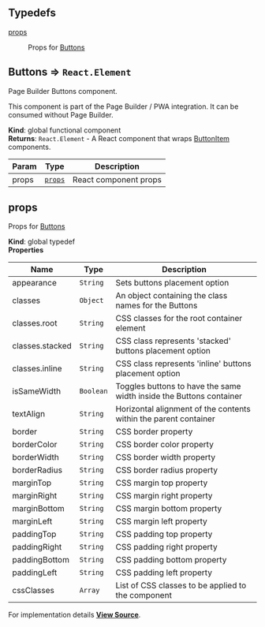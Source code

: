 ## Typedefs

<dl>
<dt><a href="#props">props</a></dt>
<dd><p>Props for <a href="#Buttons">Buttons</a></p>
</dd>
</dl>

<a name="Buttons"></a>

## Buttons ⇒ `React.Element`

Page Builder Buttons component.

This component is part of the Page Builder / PWA integration. It can be consumed without Page Builder.

**Kind**: global functional component  
**Returns**: `React.Element` - A React component that wraps [ButtonItem](ButtonItem) components.

| Param | Type              | Description           |
| ----- | ----------------- | --------------------- |
| props | [`props`](#props) | React component props |

<a name="props"></a>

## props

Props for [Buttons](#Buttons)

**Kind**: global typedef  
**Properties**

| Name            | Type      | Description                                                         |
| --------------- | --------- | ------------------------------------------------------------------- |
| appearance      | `String`  | Sets buttons placement option                                       |
| classes         | `Object`  | An object containing the class names for the Buttons                |
| classes.root    | `String`  | CSS classes for the root container element                          |
| classes.stacked | `String`  | CSS class represents 'stacked' buttons placement option             |
| classes.inline  | `String`  | CSS class represents 'inline' buttons placement option              |
| isSameWidth     | `Boolean` | Toggles buttons to have the same width inside the Buttons container |
| textAlign       | `String`  | Horizontal alignment of the contents within the parent container    |
| border          | `String`  | CSS border property                                                 |
| borderColor     | `String`  | CSS border color property                                           |
| borderWidth     | `String`  | CSS border width property                                           |
| borderRadius    | `String`  | CSS border radius property                                          |
| marginTop       | `String`  | CSS margin top property                                             |
| marginRight     | `String`  | CSS margin right property                                           |
| marginBottom    | `String`  | CSS margin bottom property                                          |
| marginLeft      | `String`  | CSS margin left property                                            |
| paddingTop      | `String`  | CSS padding top property                                            |
| paddingRight    | `String`  | CSS padding right property                                          |
| paddingBottom   | `String`  | CSS padding bottom property                                         |
| paddingLeft     | `String`  | CSS padding left property                                           |
| cssClasses      | `Array`   | List of CSS classes to be applied to the component                  |

For implementation details [**View Source**](https://github.com/magento/pwa-studio/blob/develop/packages/pagebuilder/lib/ContentTypes/Buttons/buttons.js).
